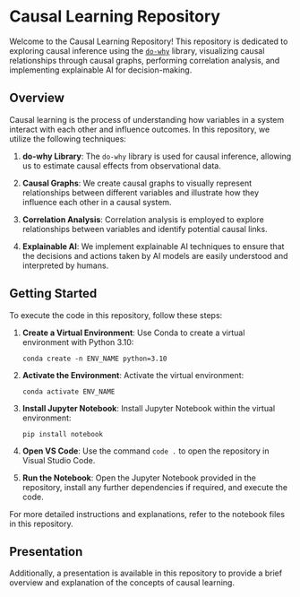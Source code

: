 # Causal Learning Repository

Welcome to the Causal Learning Repository! This repository is dedicated to exploring causal inference using the [`do-why`](https://github.com/py-why/dowhy)  library, visualizing causal relationships through causal graphs, performing correlation analysis, and implementing explainable AI for decision-making.

## Overview

Causal learning is the process of understanding how variables in a system interact with each other and influence outcomes. In this repository, we utilize the following techniques:

1. **do-why Library**: The `do-why` library is used for causal inference, allowing us to estimate causal effects from observational data.

2. **Causal Graphs**: We create causal graphs to visually represent relationships between different variables and illustrate how they influence each other in a causal system.

3. **Correlation Analysis**: Correlation analysis is employed to explore relationships between variables and identify potential causal links.

4. **Explainable AI**: We implement explainable AI techniques to ensure that the decisions and actions taken by AI models are easily understood and interpreted by humans.

## Getting Started

To execute the code in this repository, follow these steps:

1. **Create a Virtual Environment**: Use Conda to create a virtual environment with Python 3.10:
    ```
    conda create -n ENV_NAME python=3.10
    ```

2. **Activate the Environment**: Activate the virtual environment:
    ```
    conda activate ENV_NAME
    ```

3. **Install Jupyter Notebook**: Install Jupyter Notebook within the virtual environment:
    ```
    pip install notebook
    ```

4. **Open VS Code**: Use the command `code .` to open the repository in Visual Studio Code.

5. **Run the Notebook**: Open the Jupyter Notebook provided in the repository, install any further dependencies if required, and execute the code.

For more detailed instructions and explanations, refer to the notebook files in this repository.

## Presentation

Additionally, a presentation is available in this repository to provide a brief overview and explanation of the concepts of causal learning.


